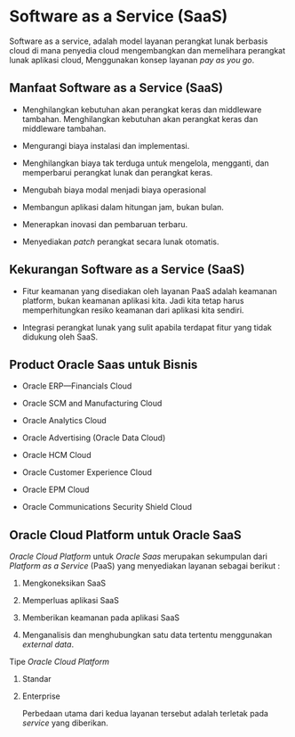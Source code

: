 # Software as a Service (SaaS)

Software as a service, adalah model layanan perangkat lunak berbasis cloud di mana penyedia cloud mengembangkan dan memelihara perangkat lunak aplikasi cloud, Menggunakan konsep layanan _pay as you go_.

## Manfaat Software as a Service (SaaS)

- Menghilangkan kebutuhan akan perangkat keras dan middleware tambahan.
  Menghilangkan kebutuhan akan perangkat keras dan middleware tambahan.

- Mengurangi biaya instalasi dan implementasi.

- Menghilangkan biaya tak terduga untuk mengelola, mengganti, dan memperbarui perangkat lunak dan perangkat keras.

- Mengubah biaya modal menjadi biaya operasional

- Membangun aplikasi dalam hitungan jam, bukan bulan.

- Menerapkan inovasi dan pembaruan terbaru.

- Menyediakan _patch_ perangkat secara lunak otomatis.

## Kekurangan Software as a Service (SaaS)

- Fitur keamanan yang disediakan oleh layanan PaaS adalah keamanan platform, bukan keamanan aplikasi kita. Jadi kita tetap harus memperhitungkan resiko keamanan dari aplikasi kita sendiri.

- Integrasi perangkat lunak yang sulit apabila terdapat fitur yang tidak didukung oleh SaaS.

## Product Oracle Saas untuk Bisnis

- Oracle ERP—Financials Cloud

- Oracle SCM and Manufacturing Cloud

- Oracle Analytics Cloud

- Oracle Advertising (Oracle Data Cloud)

- Oracle HCM Cloud

- Oracle Customer Experience Cloud

- Oracle EPM Cloud

- Oracle Communications Security Shield Cloud

## Oracle Cloud Platform untuk Oracle SaaS

_Oracle Cloud Platform_ untuk _Oracle Saas_ merupakan sekumpulan dari _Platform as a Service_ (PaaS) yang menyediakan layanan sebagai berikut :

1. Mengkoneksikan SaaS

2. Memperluas aplikasi SaaS

3. Memberikan keamanan pada aplikasi SaaS

4. Menganalisis dan menghubungkan satu data tertentu menggunakan _external data_.

Tipe _Oracle Cloud Platform_

1. Standar

2. Enterprise

   Perbedaan utama dari kedua layanan tersebut adalah terletak pada _service_ yang diberikan.
